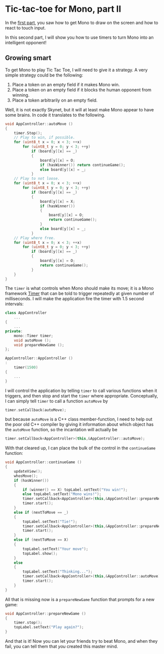 # Tic-tac-toe for Mono, part II

In the [first part](tic-tac-toe-part-1.md), you saw how to get Mono to draw on the
screen and how to react to touch input.

In this second part, I will show you how to use timers to turn Mono into an intelligent opponent!

## Growing smart

To get Mono to play Tic Tac Toe, I will need to give it a strategy.  A
very simple strategy could be the following:

1. Place a token on an empty field if it makes Mono win.
1. Place a token on an empty field if it blocks the human opponent from winning.
1. Place a token arbitrarily on an empty field.

Well, it is not exactly Skynet, but it will at least make Mono appear to
have some brains.  In code it translates to the following.

```cpp
void AppController::autoMove ()
{
    timer.Stop();
    // Play to win, if possible.
    for (uint8_t x = 0; x < 3; ++x)
        for (uint8_t y = 0; y < 3; ++y)
            if (board[y][x] == _)
            {
                board[y][x] = O;
                if (hasWinner()) return continueGame();
                else board[y][x] = _;
            }
    // Play to not loose.
    for (uint8_t x = 0; x < 3; ++x)
        for (uint8_t y = 0; y < 3; ++y)
            if (board[y][x] == _)
            {
                board[y][x] = X;
                if (hasWinner())
                {
                    board[y][x] = O;
                    return continueGame();
                }
                else board[y][x] = _;
            }
    // Play where free.
    for (uint8_t x = 0; x < 3; ++x)
        for (uint8_t y = 0; y < 3; ++y)
            if (board[y][x] == _)
            {
                board[y][x] = O;
                return continueGame();
            }
    }
}
```

The `timer` is what controls when Mono should make its move; it is
a Mono framework [Timer](http://developer.openmono.com/en/latest/reference/mono_Timer.html)
that can be told to trigger repeatedly at given number of milliseconds.
I will make the application fire the timer with 1.5 second intervals:

```cpp
class AppController
    ...
{
    ...
private:
    mono::Timer timer;
    void autoMove ();
    void prepareNewGame ();
};

AppController::AppController ()
:
    timer(1500)
{
    ...
}
```

I will control the application by telling `timer` to call
various functions
when it triggers, and then stop and start the `timer` where appropriate.
Conceptually, I can simply tell `timer` to call a function `autoMove` by
```cpp
timer.setCallback(autoMove);
```
but because `autoMove` is a C++ class member-function, I need to help out the poor old C++ compiler by giving it information about which object has the
`autoMove` function, so the incantation will actually be
```cpp
timer.setCallback<AppController>(this,&AppController::autoMove);
```

With that cleared up, I can place the bulk of the control in the
`continueGame` function:

```cpp
void AppController::continueGame ()
{
    updateView();
    whosMove();
    if (hasWinner())
    {
        if (winner() == X) topLabel.setText("You win!");
        else topLabel.setText("Mono wins!");
        timer.setCallback<AppController>(this,&AppController::prepareNewGame);
        timer.start();
    }
    else if (nextToMove == _)
    {
        topLabel.setText("Tie!");
        timer.setCallback<AppController>(this,&AppController::prepareNewGame);
        timer.start();
    }
    else if (nextToMove == X)
    {
        topLabel.setText("Your move");
        topLabel.show();
    }
    else
    {
        topLabel.setText("Thinking...");
        timer.setCallback<AppController>(this,&AppController::autoMove);
        timer.start();
    }
}
```

All that is missing now is a `prepareNewGame` function that prompts for a new game:

```cpp
void AppController::prepareNewGame ()
{
    timer.stop();
    topLabel.setText("Play again?");
}
```

And that is it!  Now you can let your friends try to beat Mono, and when
they fail, you can tell them that *you* created this master mind.
